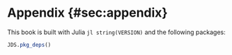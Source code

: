 # Appendix {#sec:appendix}

This book is built with Julia `jl string(VERSION)` and the following packages:

```jl
JDS.pkg_deps()
```
